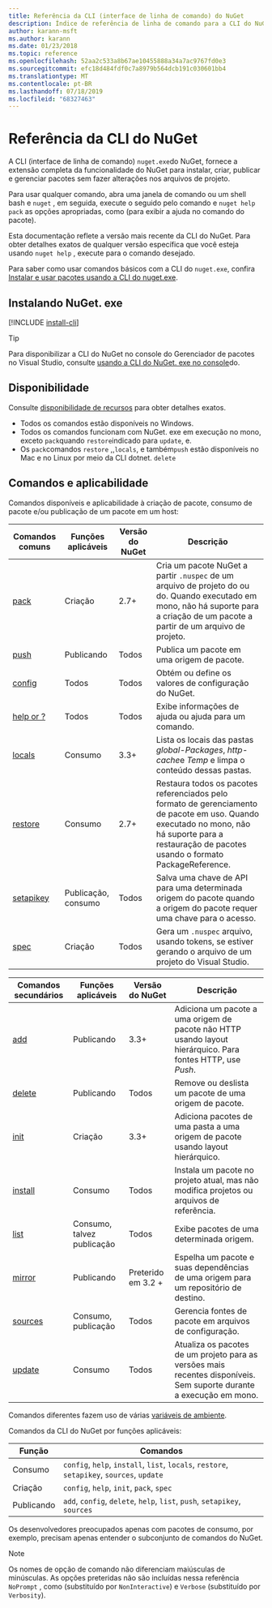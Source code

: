 ```yaml
---
title: Referência da CLI (interface de linha de comando) do NuGet
description: Índice de referência de linha de comando para a CLI do NuGet. exe
author: karann-msft
ms.author: karann
ms.date: 01/23/2018
ms.topic: reference
ms.openlocfilehash: 52aa2c533a8b67ae10455888a34a7ac9767fd0e3
ms.sourcegitcommit: efc18d484fdf0c7a8979b564dcb191c030601bb4
ms.translationtype: MT
ms.contentlocale: pt-BR
ms.lasthandoff: 07/18/2019
ms.locfileid: "68327463"
---
```

# <a name="nuget-cli-reference"></a>Referência da CLI do NuGet

A CLI (interface de linha de comando) `nuget.exe`do NuGet, fornece a extensão completa da funcionalidade do NuGet para instalar, criar, publicar e gerenciar pacotes sem fazer alterações nos arquivos de projeto.

Para usar qualquer comando, abra uma janela de comando ou um shell bash e `nuget` , em seguida, execute o seguido pelo comando e `nuget help pack` as opções apropriadas, como (para exibir a ajuda no comando do pacote).

Esta documentação reflete a versão mais recente da CLI do NuGet. Para obter detalhes exatos de qualquer versão específica que você esteja usando `nuget help` , execute para o comando desejado.

Para saber como usar comandos básicos com a CLI do `nuget.exe`, confira [Instalar e usar pacotes usando a CLI do nuget.exe](../consume-packages/install-use-packages-nuget-cli.md).

## <a name="installing-nugetexe"></a>Instalando NuGet. exe

[!INCLUDE [install-cli](../includes/install-cli.md)]

> [!Tip]
> Para disponibilizar a CLI do NuGet no console do Gerenciador de pacotes no Visual Studio, consulte [usando a CLI do NuGet. exe no console](../consume-packages/install-use-packages-powershell.md#use-the-nugetexe-cli-in-the-console)do.

## <a name="availability"></a>Disponibilidade

Consulte [disponibilidade de recursos](../install-nuget-client-tools.md#feature-availability) para obter detalhes exatos.

- Todos os comandos estão disponíveis no Windows.
- Todos os comandos funcionam com NuGet. exe em execução no mono, exceto `pack`quando `restore`indicado para `update`, e.
- Os `pack`comandos `restore` ,,`locals`, e também`push` estão disponíveis no Mac e no Linux por meio da CLI dotnet. `delete`

## <a name="commands-and-applicability"></a>Comandos e aplicabilidade

Comandos disponíveis e aplicabilidade à criação de pacote, consumo de pacote e/ou publicação de um pacote em um host:

| Comandos comuns | Funções aplicáveis | Versão do NuGet | Descrição |
| --- | --- | --- | --- |
| [pack](cli-reference/cli-ref-pack.md) | Criação | 2.7+ | Cria um pacote NuGet a partir `.nuspec` de um arquivo de projeto do ou do. Quando executado em mono, não há suporte para a criação de um pacote a partir de um arquivo de projeto. |
| [push](cli-reference/cli-ref-push.md) | Publicando | Todos | Publica um pacote em uma origem de pacote. |
| [config](cli-reference/cli-ref-config.md) | Todos | Todos | Obtém ou define os valores de configuração do NuGet. |
| [help or ?](cli-reference/cli-ref-help.md) | Todos | Todos | Exibe informações de ajuda ou ajuda para um comando. |
| [locals](cli-reference/cli-ref-locals.md) | Consumo | 3.3+ | Lista os locais das pastas *global-Packages*, *http-cache*e *Temp* e limpa o conteúdo dessas pastas. |
| [restore](cli-reference/cli-ref-restore.md) | Consumo | 2.7+ | Restaura todos os pacotes referenciados pelo formato de gerenciamento de pacote em uso. Quando executado no mono, não há suporte para a restauração de pacotes usando o formato PackageReference. |
| [setapikey](cli-reference/cli-ref-setapikey.md) | Publicação, consumo | Todos | Salva uma chave de API para uma determinada origem do pacote quando a origem do pacote requer uma chave para o acesso. |
| [spec](cli-reference/cli-ref-spec.md) | Criação | Todos | Gera um `.nuspec` arquivo, usando tokens, se estiver gerando o arquivo de um projeto do Visual Studio. |

| Comandos secundários | Funções aplicáveis | Versão do NuGet | Descrição |
| --- | --- | --- | --- |
| [add](cli-reference/cli-ref-add.md) | Publicando | 3.3+ | Adiciona um pacote a uma origem de pacote não HTTP usando layout hierárquico. Para fontes HTTP, use *Push*. |
| [delete](cli-reference/cli-ref-delete.md) | Publicando | Todos | Remove ou deslista um pacote de uma origem de pacote. |
| [init](cli-reference/cli-ref-init.md) | Criação | 3.3+ | Adiciona pacotes de uma pasta a uma origem de pacote usando layout hierárquico. |
| [install](cli-reference/cli-ref-install.md) | Consumo | Todos | Instala um pacote no projeto atual, mas não modifica projetos ou arquivos de referência. |
| [list](cli-reference/cli-ref-list.md) | Consumo, talvez publicação | Todos | Exibe pacotes de uma determinada origem. |
| [mirror](cli-reference/cli-ref-mirror.md) | Publicando | Preterido em 3.2 + | Espelha um pacote e suas dependências de uma origem para um repositório de destino. |
| [sources](cli-reference/cli-ref-sources.md) | Consumo, publicação | Todos | Gerencia fontes de pacote em arquivos de configuração. |
| [update](cli-reference/cli-ref-update.md) | Consumo | Todos | Atualiza os pacotes de um projeto para as versões mais recentes disponíveis. Sem suporte durante a execução em mono. |

Comandos diferentes fazem uso de várias [variáveis de ambiente](cli-reference/cli-ref-environment-variables.md).

Comandos da CLI do NuGet por funções aplicáveis:

| Função | Comandos |
| --- | --- |
| Consumo | `config`, `help`, `install`, `list`, `locals`, `restore`, `setapikey`, `sources`, `update` |
| Criação | `config`, `help`, `init`, `pack`, `spec` |
| Publicando | `add`, `config`, `delete`, `help`, `list`, `push`, `setapikey`, `sources` |

Os desenvolvedores preocupados apenas com pacotes de consumo, por exemplo, precisam apenas entender o subconjunto de comandos do NuGet.

> [!Note]
> Os nomes de opção de comando não diferenciam maiúsculas de minúsculas. As opções preteridas não são incluídas nessa referência `NoPrompt` , como (substituído por `NonInteractive`) e `Verbose` (substituído por `Verbosity`).

